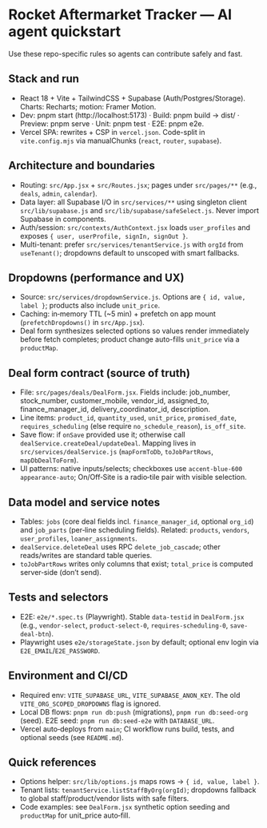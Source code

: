 # Rocket Aftermarket Tracker — AI agent quickstart

Use these repo-specific rules so agents can contribute safely and fast.

## Stack and run

- React 18 + Vite + TailwindCSS + Supabase (Auth/Postgres/Storage). Charts: Recharts; motion: Framer Motion.
- Dev: pnpm start (http://localhost:5173) · Build: pnpm build → dist/ · Preview: pnpm serve · Unit: pnpm test · E2E: pnpm e2e.
- Vercel SPA: rewrites + CSP in `vercel.json`. Code-split in `vite.config.mjs` via manualChunks (`react`, `router`, `supabase`).

## Architecture and boundaries

- Routing: `src/App.jsx` + `src/Routes.jsx`; pages under `src/pages/**` (e.g., `deals`, `admin`, `calendar`).
- Data layer: all Supabase I/O in `src/services/**` using singleton client `src/lib/supabase.js` and `src/lib/supabase/safeSelect.js`. Never import Supabase in components.
- Auth/session: `src/contexts/AuthContext.jsx` loads `user_profiles` and exposes `{ user, userProfile, signIn, signOut }`.
- Multi-tenant: prefer `src/services/tenantService.js` with `orgId` from `useTenant()`; dropdowns default to unscoped with smart fallbacks.

## Dropdowns (performance and UX)

- Source: `src/services/dropdownService.js`. Options are `{ id, value, label }`; products also include `unit_price`.
- Caching: in‑memory TTL (~5 min) + prefetch on app mount (`prefetchDropdowns()` in `src/App.jsx`).
- Deal form synthesizes selected options so values render immediately before fetch completes; product change auto-fills `unit_price` via a `productMap`.

## Deal form contract (source of truth)

- File: `src/pages/deals/DealForm.jsx`. Fields include: job_number, stock_number, customer_mobile, vendor_id, assigned_to, finance_manager_id, delivery_coordinator_id, description.
- Line items: `product_id`, `quantity_used`, `unit_price`, `promised_date`, `requires_scheduling` (else require `no_schedule_reason`), `is_off_site`.
- Save flow: if `onSave` provided use it; otherwise call `dealService.createDeal/updateDeal`. Mapping lives in `src/services/dealService.js` (`mapFormToDb`, `toJobPartRows`, `mapDbDealToForm`).
- UI patterns: native inputs/selects; checkboxes use `accent-blue-600 appearance-auto`; On/Off‑Site is a radio‑tile pair with visible selection.

## Data model and service notes

- Tables: `jobs` (core deal fields incl. `finance_manager_id`, optional `org_id`) and `job_parts` (per‑line scheduling fields). Related: `products`, `vendors`, `user_profiles`, `loaner_assignments`.
- `dealService.deleteDeal` uses RPC `delete_job_cascade`; other reads/writes are standard table queries.
- `toJobPartRows` writes only columns that exist; `total_price` is computed server‑side (don’t send).

## Tests and selectors

- E2E: `e2e/*.spec.ts` (Playwright). Stable `data-testid` in `DealForm.jsx` (e.g., `vendor-select`, `product-select-0`, `requires-scheduling-0`, `save-deal-btn`).
- Playwright uses `e2e/storageState.json` by default; optional env login via `E2E_EMAIL`/`E2E_PASSWORD`.

## Environment and CI/CD

- Required env: `VITE_SUPABASE_URL`, `VITE_SUPABASE_ANON_KEY`. The old `VITE_ORG_SCOPED_DROPDOWNS` flag is ignored.
- Local DB flows: `pnpm run db:push` (migrations), `pnpm run db:seed-org` (seed). E2E seed: `pnpm run db:seed-e2e` with `DATABASE_URL`.
- Vercel auto‑deploys from `main`; CI workflow runs build, tests, and optional seeds (see `README.md`).

## Quick references

- Options helper: `src/lib/options.js` maps rows → `{ id, value, label }`.
- Tenant lists: `tenantService.listStaffByOrg(orgId)`; dropdowns fallback to global staff/product/vendor lists with safe filters.
- Code examples: see `DealForm.jsx` synthetic option seeding and `productMap` for unit_price auto‑fill.
